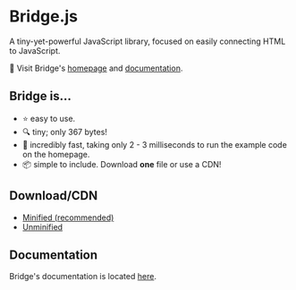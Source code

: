 
# Bridge.js

A tiny-yet-powerful JavaScript library, focused on easily connecting HTML to JavaScript.

:scroll: Visit Bridge's [homepage](https://bridge.js.org) and [documentation](https://bridge.js.org/docs).

## Bridge is...
- :star: easy to use.
- :mag: tiny; only 367 bytes!
- :rocket: incredibly fast, taking only 2 - 3 milliseconds to run the example code on the homepage.
- :package: simple to include. Download **one** file or use a CDN!


## Download/CDN

- [Minified (recommended)](https://cdn.jsdelivr.net/gh/MystPi/bridge/src/bridge.min.js)
- [Unminified](https://cdn.jsdelivr.net/gh/MystPi/bridge/src/bridge.js)

## Documentation

Bridge's documentation is located [here](https://bridge.js.org/docs).
